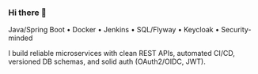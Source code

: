 ### Hi there 👋

Java/Spring Boot • Docker • Jenkins • SQL/Flyway • Keycloak • Security-minded

I build reliable microservices with clean REST APIs, automated CI/CD, versioned DB schemas, and solid auth (OAuth2/OIDC, JWT).
